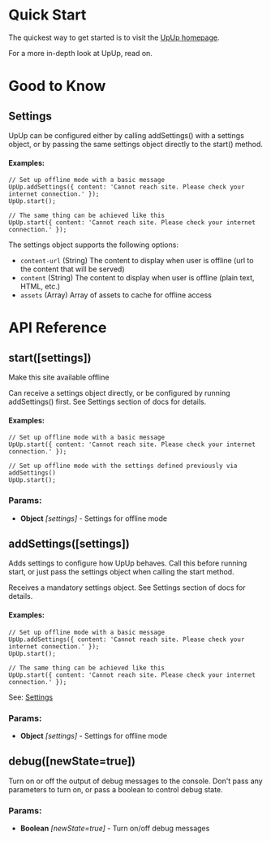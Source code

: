 

<!-- Start src/upup.js -->

# Quick Start

The quickest way to get started is to visit the [UpUp homepage](https://www.talater.com/upup/).

For a more in-depth look at UpUp, read on.

# Good to Know

## Settings

UpUp can be configured either by calling addSettings() with a settings object, or by passing the
same settings object directly to the start() method.

#### Examples:
    // Set up offline mode with a basic message
    UpUp.addSettings({ content: 'Cannot reach site. Please check your internet connection.' });
    UpUp.start();

    // The same thing can be achieved like this
    UpUp.start({ content: 'Cannot reach site. Please check your internet connection.' });

The settings object supports the following options:
- `content-url`  (String) The content to display when user is offline (url to the content that will be served)
- `content`      (String) The content to display when user is offline (plain text, HTML, etc.)
- `assets`       (Array)  Array of assets to cache for offline access

# API Reference

## start([settings])

Make this site available offline

Can receive a settings object directly, or be configured by running addSettings() first.
See Settings section of docs for details.

#### Examples:
    // Set up offline mode with a basic message
    UpUp.start({ content: 'Cannot reach site. Please check your internet connection.' });

    // Set up offline mode with the settings defined previously via addSettings()
    UpUp.start();

### Params:

* **Object** *[settings]* - Settings for offline mode

## addSettings([settings])

Adds settings to configure how UpUp behaves.
Call this before running start, or just pass the settings object when calling the start method.

Receives a mandatory settings object. See Settings section of docs for details.

#### Examples:
    // Set up offline mode with a basic message
    UpUp.addSettings({ content: 'Cannot reach site. Please check your internet connection.' });
    UpUp.start();

    // The same thing can be achieved like this
    UpUp.start({ content: 'Cannot reach site. Please check your internet connection.' });

See: [Settings](#settings)

### Params:

* **Object** *[settings]* - Settings for offline mode

## debug([newState=true])

Turn on or off the output of debug messages to the console.
Don't pass any parameters to turn on, or pass a boolean to control debug state.

### Params:

* **Boolean** *[newState=true]* - Turn on/off debug messages

<!-- End src/upup.js -->

